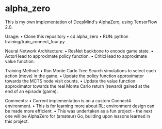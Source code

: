 # alpha_zero
This is my own implementation of DeepMind's AlphaZero, using TensorFlow 2.0.

Usage:
• Clone this repository
• cd alpha_zero
• RUN: python training/train_connect_four.py

Neural Network Architecture:
• ResNet backbone to encode game state.
• ActorHead to approximate policy function.
• CriticHead to approximate value function.

Training Method:
• Run Monte Carlo Tree Search simulations to select each action (move) in the game.
• Update the policy function approximator towards the MCTS node visit counts.
• Update the value function approximator towards the real Monte Carlo return (reward) gained at the end of an episode (game).

Comments:
• Current implementation is on a custom Connect4 environment.
• This is for learning more about RL; environment design can be made more efficient.
• This was undertaken as a fun project - the next one will be AlphaZero for (amateur) Go, building upon lessons learned in this project.
